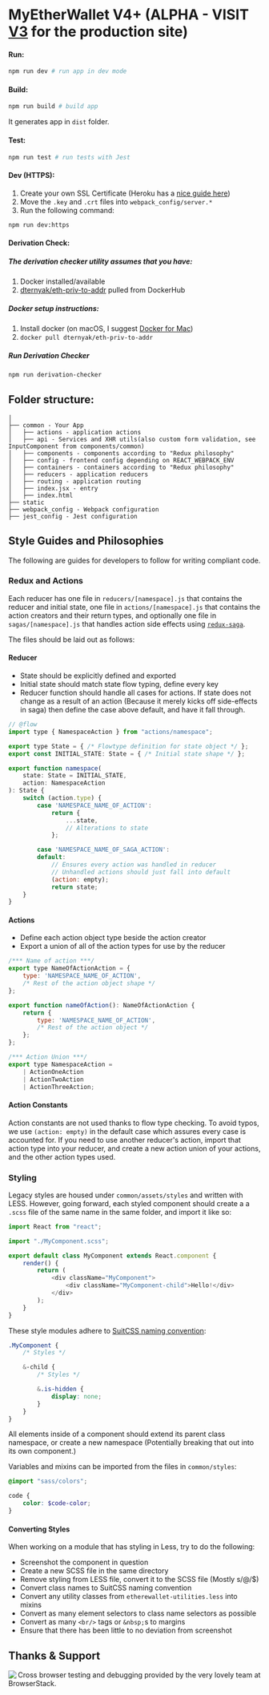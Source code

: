 # MyEtherWallet V4+ (ALPHA - VISIT [V3](https://github.com/kvhnuke/etherwallet) for the production site)

#### Run:

```bash
npm run dev # run app in dev mode
```

#### Build:

```bash
npm run build # build app
```

It generates app in `dist` folder.

#### Test:

```bash
npm run test # run tests with Jest
```

#### Dev (HTTPS):

1. Create your own SSL Certificate (Heroku has a [nice guide here](https://devcenter.heroku.com/articles/ssl-certificate-self))
2. Move the `.key` and `.crt` files into `webpack_config/server.*`
3. Run the following command:

```bash
npm run dev:https
```

#### Derivation Check:
##### The derivation checker utility assumes that you have:
1. Docker installed/available
2. [dternyak/eth-priv-to-addr](https://hub.docker.com/r/dternyak/eth-priv-to-addr/) pulled from DockerHub

##### Docker setup instructions:
1. Install docker (on macOS, I suggest [Docker for Mac](https://docs.docker.com/docker-for-mac/))
2. `docker pull dternyak/eth-priv-to-addr`

##### Run Derivation Checker
```bash
npm run derivation-checker
```

## Folder structure:

```
│
├── common - Your App
│   ├── actions - application actions
│   ├── api - Services and XHR utils(also custom form validation, see InputComponent from components/common)
│   ├── components - components according to "Redux philosophy"
│   ├── config - frontend config depending on REACT_WEBPACK_ENV
│   ├── containers - containers according to "Redux philosophy"
│   ├── reducers - application reducers
│   ├── routing - application routing
│   ├── index.jsx - entry
│   ├── index.html
├── static
├── webpack_config - Webpack configuration
├── jest_config - Jest configuration
```

## Style Guides and Philosophies

The following are guides for developers to follow for writing compliant code.


### Redux and Actions

Each reducer has one file in `reducers/[namespace].js` that contains the reducer
and initial state, one file in `actions/[namespace].js` that contains the action
creators and their return types, and optionally one file in
`sagas/[namespace].js` that handles action side effects using
[`redux-saga`](https://github.com/redux-saga/redux-saga).

The files should be laid out as follows:

#### Reducer

* State should be explicitly defined and exported
* Initial state should match state flow typing, define every key
* Reducer function should handle all cases for actions. If state does not change
as a result of an action (Because it merely kicks off side-effects in saga) then
define the case above default, and have it fall through.

```js
// @flow
import type { NamespaceAction } from "actions/namespace";

export type State = { /* Flowtype definition for state object */ };
export const INITIAL_STATE: State = { /* Initial state shape */ };

export function namespace(
	state: State = INITIAL_STATE,
	action: NamespaceAction
): State {
	switch (action.type) {
		case 'NAMESPACE_NAME_OF_ACTION':
			return {
				...state,
				// Alterations to state
			};

		case 'NAMESPACE_NAME_OF_SAGA_ACTION':
		default:
			// Ensures every action was handled in reducer
			// Unhandled actions should just fall into default
			(action: empty);
			return state;
	}
}
```

#### Actions

* Define each action object type beside the action creator
* Export a union of all of the action types for use by the reducer

```js
/*** Name of action ***/
export type NameOfActionAction = {
	type: 'NAMESPACE_NAME_OF_ACTION',
	/* Rest of the action object shape */
};

export function nameOfAction(): NameOfActionAction {
	return {
		type: 'NAMESPACE_NAME_OF_ACTION',
		/* Rest of the action object */
	};
};

/*** Action Union ***/
export type NamespaceAction =
	| ActionOneAction
	| ActionTwoAction
	| ActionThreeAction;
```

#### Action Constants

Action constants are not used thanks to flow type checking. To avoid typos, we
use `(action: empty)` in the default case which assures every case is accounted
for. If you need to use another reducer's action, import that action type into
your reducer, and create a new action union of your actions, and the other
action types used.




### Styling

Legacy styles are housed under `common/assets/styles` and written with LESS.
However, going forward, each styled component should create a a `.scss` file of
the same name in the same folder, and import it like so:

```js
import React from "react";

import "./MyComponent.scss";

export default class MyComponent extends React.component {
	render() {
		return (
			<div className="MyComponent">
				<div className="MyComponent-child">Hello!</div>
			</div>
		);
	}
}
```

These style modules adhere to [SuitCSS naming convention](https://github.com/suitcss/suit/blob/master/doc/naming-conventions.md):

```scss
.MyComponent {
	/* Styles */

	&-child {
		/* Styles */

		&.is-hidden {
			display: none;
		}
	}
}
```

All elements inside of a component should extend its parent class namespace, or
create a new namespace (Potentially breaking that out into its own component.)

Variables and mixins can be imported from the files in `common/styles`:

```scss
@import "sass/colors";

code {
	color: $code-color;
}
```

#### Converting Styles

When working on a module that has styling in Less, try to do the following:

* Screenshot the component in question
* Create a new SCSS file in the same directory
* Remove styling from LESS file, convert it to the SCSS file (Mostly s/@/$)
* Convert class names to SuitCSS naming convention
* Convert any utility classes from `etherewallet-utilities.less` into mixins
* Convert as many element selectors to class name selectors as possible
* Convert as many `<br/>` tags or `&nbsp;`s to margins
* Ensure that there has been little to no deviation from screenshot



## Thanks & Support

<a href="https://browserstack.com/">
<img src="https://i.imgur.com/Rib9y9E.png" align="left" />
</a>

Cross browser testing and debugging provided by the very lovely team at BrowserStack.
